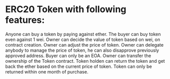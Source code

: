 # ERC20 Token with following features:
Anyone can buy a token by paying against ether. The buyer can buy token even against 1 wei.
Owner can decide the value of token based on wei, on contract creation.
Owner can adjust the price of token. Owner can delegate anybody to manage the price of token, he can also disapprove previously approved address.
Buyer can only be an EOA.
Owner can transfer the ownership of the Token contract.
Token holden can return the token and get back the ether based on the current price of token. Token can only be returned within one month of purchase.
